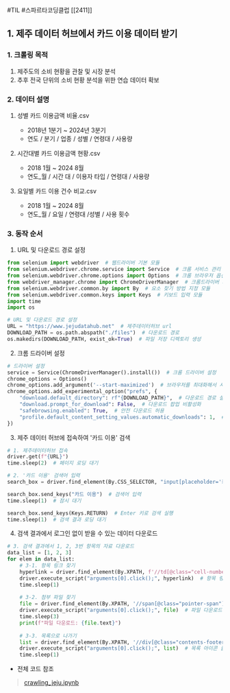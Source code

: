 #TIL #스파르타코딩클럽 [[2411]]

## 1. 제주 데이터 허브에서 카드 이용 데이터 받기
### 1. 크롤링 목적
1. 제주도의 소비 현황을 관찰 및 시장 분석
2. 추후 전국 단위의 소비 현황 분석을 위한 연습 데이터 확보

### 2. 데이터 설명
1. 성별 카드 이용금액 비율.csv
	- 2018년 1분기 ~ 2024년 3분기
	- 연도 / 분기 / 업종 / 성별 / 연령대 / 사용량

2. 시간대별 카드 이용금액 현황.csv
	- 2018 1월 ~ 2024 8월
	- 연도_월 / 시간 대 / 이용자 타입 / 연령대 / 사용량

3. 요일별 카드 이용 건수 비교.csv
	- 2018 1월 ~ 2024 8월
	- 연도_월 / 요일 / 연령대 /성별 / 사용 횟수
  

### 3. 동작 순서
1. URL 및 다운로드 경로 설정
```python
from selenium import webdriver  # 웹드라이버 기본 모듈
from selenium.webdriver.chrome.service import Service  # 크롬 서비스 관리 모듈
from selenium.webdriver.chrome.options import Options  # 크롬 브라우저 옵션 설정 모듈
from webdriver_manager.chrome import ChromeDriverManager  # 크롬드라이버 자동 관리 모듈
from selenium.webdriver.common.by import By  # 요소 찾기 방법 지정 모듈
from selenium.webdriver.common.keys import Keys  # 키보드 입력 모듈
import time
import os 

# URL 및 다운로드 경로 설정
URL = "https://www.jejudatahub.net"  # 제주데이터허브 url
DOWNLOAD_PATH = os.path.abspath("./files")  # 다운로드 경로
os.makedirs(DOWNLOAD_PATH, exist_ok=True)  # 파일 저장 디렉토리 생성
```

2. 크롬 드라이버 설정
```python
# 드라이버 설정
service = Service(ChromeDriverManager().install())  # 크롬 드라이버 설정
chrome_options = Options()
chrome_options.add_argument('--start-maximized')  # 브라우저를 최대화해서 시작
chrome_options.add_experimental_option("prefs", {
    "download.default_directory": rf"{DOWNLOAD_PATH}",  # 다운로드 경로 설정
    "download.prompt_for_download": False,  # 다운로드 팝업 비활성화
    "safebrowsing.enabled": True,  # 안전 다운로드 허용
    "profile.default_content_setting_values.automatic_downloads": 1,  # 여러 파일 다운로드 허용
})
```

3. 제주 데이터 허브에 접속하여 '카드 이용' 검색
```python
# 1. 제주데이터허브 접속
driver.get(f"{URL}")
time.sleep(2)  # 페이지 로딩 대기

# 2. '카드 이용' 검색어 입력
search_box = driver.find_element(By.CSS_SELECTOR, "input[placeholder='키워드를 입력하세요.']")  # 검색 창 찾기

search_box.send_keys("카드 이용")  # 검색어 입력
time.sleep(1)  # 잠시 대기

search_box.send_keys(Keys.RETURN)  # Enter 키로 검색 실행
time.sleep(1)  # 검색 결과 로딩 대기
```

4. 검색 결과에서 로그인 없이 받을 수 있는 데이터 다운로드
```python
# 3. 검색 결과에서 1, 2, 3번 항목의 자료 다운로드
data_list = [1, 2, 3]
for elem in data_list:
	# 3-1. 항목 링크 찾기
	hyperlink = driver.find_element(By.XPATH, f'//td[@class="cell-number" and text()="{elem}"]/following-sibling::td[@class="cell-subject"]/a[@class="hyperlink"]')  # 항목 링크 위치
	driver.execute_script("arguments[0].click();", hyperlink)  # 항목 링크 클릭
	time.sleep(1)
	
	# 3-2. 첨부 파일 찾기
	file = driver.find_element(By.XPATH, '//span[@class="pointer-span"]')  # 파일 위치
	driver.execute_script("arguments[0].click();", file)  # 파일 다운로드
	time.sleep(3)
	print(f"파일 다운로드: {file.text}")
	
	# 3-3. 목록으로 나가기
	list = driver.find_element(By.XPATH, '//div[@class="contents-footer"]/a[@class="btn btn-outline fl"]') # 목록 아이콘 위치
	driver.execute_script("arguments[0].click();", list)  # 목록 아이콘 클릭
	time.sleep(1)
```

- 전체 코드 참조
> [crawling_jeju.ipynb](https://github.com/su2708/Group_10/blob/feature/crawling/ysy/crawling_jeju.ipynb)